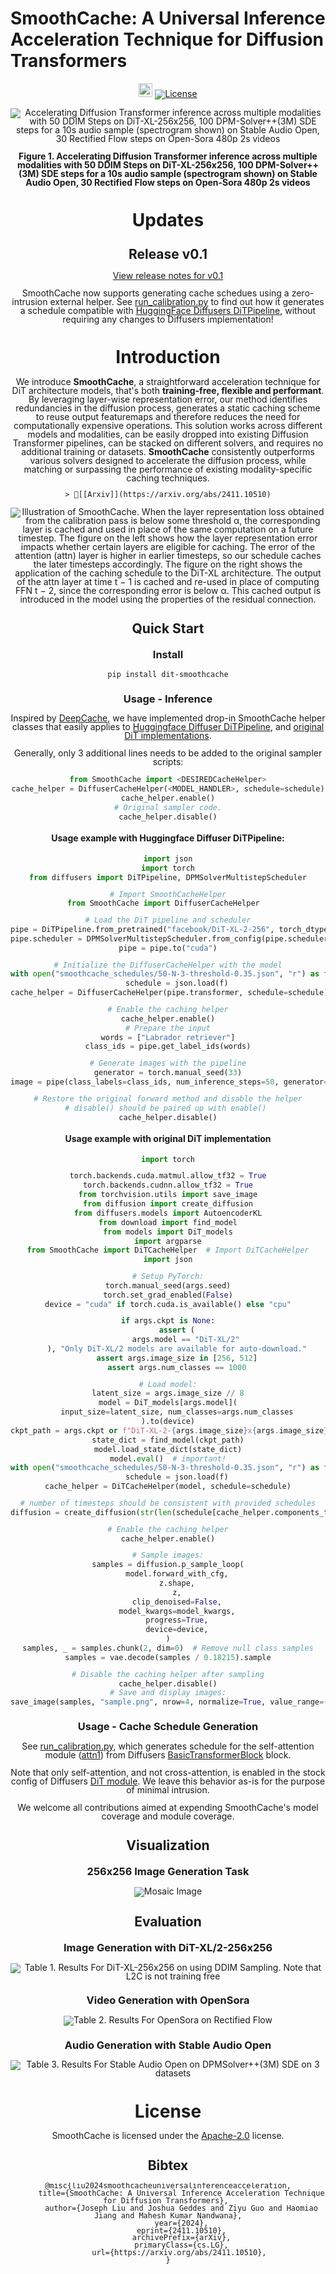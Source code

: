 # SmoothCache: A Universal Inference Acceleration Technique for Diffusion Transformers

<div align="center" style="line-height: 1;">
    <a href="https://arxiv.org/pdf/2411.10510" target="_blank"><img src="https://img.shields.io/badge/ArXiv-Paper-b5212f.svg?logo=arxiv" height="22px"></a>
  <a href="https://github.com/Roblox/SmoothCache/blob/main/LICENSE"><img src="https://img.shields.io/badge/License-Apache_2.0-green" alt="License"></a>
<div align="center" style="line-height: 1;">
</div>


<!-- <div align="center">
  <img src="https://github.com/Roblox/SmoothCache/blob/main/assets/TeaserFigureFlat.png" width="100%" ></img>
  <br>
  <em>
      (Accelerating Diffusion Transformer inference across multiple modalities with 50 DDIM Steps on DiT-XL-256x256, 100 DPM-Solver++(3M) SDE steps for a 10s audio sample (spectrogram shown) on Stable Audio Open, 30 Rectified Flow steps on Open-Sora 480p 2s videos) 
  </em>
</div>
<br> -->

![Accelerating Diffusion Transformer inference across multiple modalities with 50 DDIM Steps on DiT-XL-256x256, 100 DPM-Solver++(3M) SDE steps for a 10s audio sample (spectrogram shown) on Stable Audio Open, 30 Rectified Flow steps on Open-Sora 480p 2s videos](assets/TeaserFigureFlat.png)

**Figure 1. Accelerating Diffusion Transformer inference across multiple modalities with 50 DDIM Steps on DiT-XL-256x256, 100 DPM-Solver++(3M) SDE steps for a 10s audio sample (spectrogram shown) on Stable Audio Open, 30 Rectified Flow steps on Open-Sora 480p 2s videos**


# Updates

## Release v0.1

[View release notes for v0.1](https://github.com/Roblox/SmoothCache/releases/tag/v0.1)

SmoothCache now supports generating cache schedues using a zero-intrusion external helper. See [run_calibration.py](./examples/run_calibration.py) to find out how it generates a schedule compatible with [HuggingFace Diffusers DiTPipeline](https://github.com/huggingface/diffusers/blob/main/src/diffusers/pipelines/dit/pipeline_dit.py), without requiring any changes to Diffusers implementation!


# Introduction
We introduce **SmoothCache**, a straightforward acceleration technique for DiT architecture models, that's both **training-free, flexible and performant**. By leveraging layer-wise representation error, our method identifies redundancies in the diffusion process, generates a static caching scheme to reuse output featuremaps and therefore reduces the need for computationally expensive operations. This solution works across different models and modalities, can be easily dropped into existing Diffusion Transformer pipelines, can be stacked on different solvers, and requires no additional training or datasets. **SmoothCache** consistently outperforms various solvers designed to accelerate the diffusion process, while matching or surpassing the performance of existing modality-specific caching techniques.

```> 🥯[[Arxiv]](https://arxiv.org/abs/2411.10510)```

![Illustration of SmoothCache. When the layer representation loss obtained from the calibration pass is below some threshold α, the corresponding layer is cached and used in place of the same computation on a future timestep. The figure on the left shows how the layer representation error impacts whether certain layers are eligible for caching. The error of the attention (attn) layer is higher in earlier timesteps, so our schedule caches the later timesteps accordingly. The figure on the right shows the application of the caching schedule to the DiT-XL architecture. The output of the attn layer at time t − 1 is cached and re-used in place of computing FFN t − 2, since the corresponding error is below α. This cached output is introduced in the model using the properties of the residual connection.](assets/SmoothCache2.png)

## Quick Start

### Install
```bash
pip install dit-smoothcache
```

### Usage - Inference

Inspired by [DeepCache](https://raw.githubusercontent.com/horseee/DeepCache), we have implemented drop-in SmoothCache helper classes that easily applies to [Huggingface Diffuser DiTPipeline](https://github.com/huggingface/diffusers/tree/main/src/diffusers/pipelines/dit), and [original DiT implementations](https://github.com/facebookresearch/DiT).

Generally, only 3 additional lines needs to be added to the original sampler scripts:
```python
from SmoothCache import <DESIREDCacheHelper>
cache_helper = DiffuserCacheHelper(<MODEL_HANDLER>, schedule=schedule)
cache_helper.enable()
# Original sampler code.
cache_helper.disable()
```

#### Usage example with Huggingface Diffuser DiTPipeline:
```python
import json
import torch
from diffusers import DiTPipeline, DPMSolverMultistepScheduler

# Import SmoothCacheHelper
from SmoothCache import DiffuserCacheHelper  

# Load the DiT pipeline and scheduler
pipe = DiTPipeline.from_pretrained("facebook/DiT-XL-2-256", torch_dtype=torch.float16)
pipe.scheduler = DPMSolverMultistepScheduler.from_config(pipe.scheduler.config)
pipe = pipe.to("cuda")

# Initialize the DiffuserCacheHelper with the model
with open("smoothcache_schedules/50-N-3-threshold-0.35.json", "r") as f:
    schedule = json.load(f)
cache_helper = DiffuserCacheHelper(pipe.transformer, schedule=schedule)

# Enable the caching helper
cache_helper.enable()
# Prepare the input
words = ["Labrador retriever"]
class_ids = pipe.get_label_ids(words)

# Generate images with the pipeline
generator = torch.manual_seed(33)
image = pipe(class_labels=class_ids, num_inference_steps=50, generator=generator).images[0]

# Restore the original forward method and disable the helper
# disable() should be paired up with enable() 
cache_helper.disable()
```

#### Usage example with original DiT implementation
```python
import torch

torch.backends.cuda.matmul.allow_tf32 = True
torch.backends.cudnn.allow_tf32 = True
from torchvision.utils import save_image
from diffusion import create_diffusion
from diffusers.models import AutoencoderKL
from download import find_model
from models import DiT_models
import argparse
from SmoothCache import DiTCacheHelper  # Import DiTCacheHelper
import json

# Setup PyTorch:
torch.manual_seed(args.seed)
torch.set_grad_enabled(False)
device = "cuda" if torch.cuda.is_available() else "cpu"

if args.ckpt is None:
    assert (
        args.model == "DiT-XL/2"
    ), "Only DiT-XL/2 models are available for auto-download."
    assert args.image_size in [256, 512]
    assert args.num_classes == 1000

# Load model:
latent_size = args.image_size // 8
model = DiT_models[args.model](
    input_size=latent_size, num_classes=args.num_classes
).to(device)
ckpt_path = args.ckpt or f"DiT-XL-2-{args.image_size}x{args.image_size}.pt"
state_dict = find_model(ckpt_path)
model.load_state_dict(state_dict)
model.eval()  # important!
with open("smoothcache_schedules/50-N-3-threshold-0.35.json", "r") as f:
    schedule = json.load(f)
cache_helper = DiTCacheHelper(model, schedule=schedule)

# number of timesteps should be consistent with provided schedules
diffusion = create_diffusion(str(len(schedule[cache_helper.components_to_wrap[0]])))

# Enable the caching helper
cache_helper.enable()

# Sample images:
samples = diffusion.p_sample_loop(
    model.forward_with_cfg,
    z.shape,
    z,
    clip_denoised=False,
    model_kwargs=model_kwargs,
    progress=True,
    device=device,
)
samples, _ = samples.chunk(2, dim=0)  # Remove null class samples
samples = vae.decode(samples / 0.18215).sample

# Disable the caching helper after sampling
cache_helper.disable()
# Save and display images:
save_image(samples, "sample.png", nrow=4, normalize=True, value_range=(-1, 1))
```

### Usage - Cache Schedule Generation
See [run_calibration.py](./examples/run_calibration.py), which generates schedule for the self-attention module ([attn1](https://github.com/huggingface/diffusers/blob/37a5f1b3b69ed284086fb31fb1b49668cba6c365/src/diffusers/models/attention.py#L380)) 
from Diffusers [BasicTransformerBlock](https://github.com/huggingface/diffusers/blob/37a5f1b3b69ed284086fb31fb1b49668cba6c365/src/diffusers/models/attention.py#L261C7-L261C28) block. 

Note that only self-attention, and not cross-attention, is enabled in the stock config of Diffusers [DiT module](https://github.com/huggingface/diffusers/blob/37a5f1b3b69ed284086fb31fb1b49668cba6c365/src/diffusers/models/transformers/dit_transformer_2d.py#L72-L73). We leave this behavior
as-is for the purpose of minimal intrusion. 

We welcome all contributions aimed at expending SmoothCache's model coverage and module coverage. 

## Visualization

### 256x256 Image Generation Task

![Mosaic Image](assets/dit-mosaic.png)



## Evaluation

### Image Generation with DiT-XL/2-256x256
![Table 1. Results For DiT-XL-256x256 on using DDIM Sampling.
Note that L2C is not training free](assets/table1.png)

### Video Generation with OpenSora
![Table 2. Results For OpenSora on Rectified Flow](assets/table2.png)

### Audio Generation with Stable Audio Open
![Table 3. Results For Stable Audio Open on DPMSolver++(3M) SDE on 3 datasets](assets/table3.png)


# License
SmoothCache is licensed under the [Apache-2.0](LICENSE) license.

## Bibtex
```
@misc{liu2024smoothcacheuniversalinferenceacceleration,
      title={SmoothCache: A Universal Inference Acceleration Technique for Diffusion Transformers}, 
      author={Joseph Liu and Joshua Geddes and Ziyu Guo and Haomiao Jiang and Mahesh Kumar Nandwana},
      year={2024},
      eprint={2411.10510},
      archivePrefix={arXiv},
      primaryClass={cs.LG},
      url={https://arxiv.org/abs/2411.10510}, 
}
```
